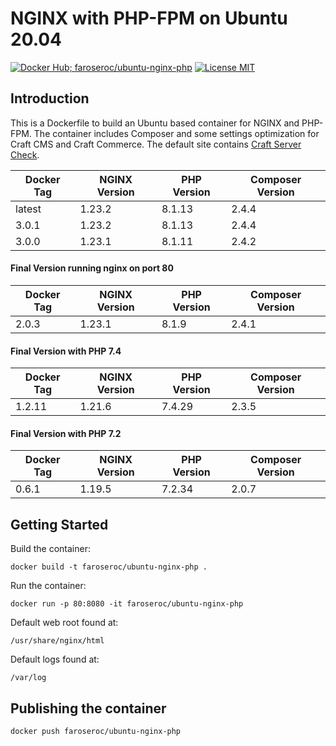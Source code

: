 # NGINX with PHP-FPM on Ubuntu 20.04

[![Docker Hub; faroseroc/ubuntu-nginx-php](https://img.shields.io/badge/docker%20hub-faroseroc%2Fubuntu--nginx--php-blue.svg?&logo=docker&style=for-the-badge)](https://hub.docker.com/r/faroseroc/ubuntu-nginx-php) [![License MIT](https://img.shields.io/badge/license-MIT-blue.svg?&style=for-the-badge)](https://github.com/FredyRosero/ubuntu-nginx-php/blob/master/LICENSE.md)

## Introduction

This is a Dockerfile to build an Ubuntu based container for NGINX and PHP-FPM. The container includes Composer and some settings optimization for Craft CMS and Craft Commerce. The default site contains [Craft Server Check](https://github.com/craftcms/server-check).

| Docker Tag | NGINX Version | PHP Version | Composer Version |
|------------|---------------|-------------|------------------|
| latest     | 1.23.2        | 8.1.13      | 2.4.4            |
| 3.0.1      | 1.23.2        | 8.1.13      | 2.4.4            |
| 3.0.0      | 1.23.1        | 8.1.11      | 2.4.2            |

#### Final Version running nginx on port 80

| Docker Tag | NGINX Version | PHP Version | Composer Version |
|------------|---------------|-------------|------------------|
| 2.0.3      | 1.23.1        | 8.1.9       | 2.4.1            |

#### Final Version with PHP 7.4

| Docker Tag | NGINX Version | PHP Version | Composer Version |
|------------|---------------|-------------|------------------|
| 1.2.11     | 1.21.6        | 7.4.29      | 2.3.5            |

#### Final Version with PHP 7.2

| Docker Tag | NGINX Version | PHP Version | Composer Version |
|------------|---------------|-------------|------------------|
| 0.6.1      | 1.19.5        | 7.2.34      | 2.0.7            |

## Getting Started

Build the container:

```
docker build -t faroseroc/ubuntu-nginx-php .
```

Run the container:

```
docker run -p 80:8080 -it faroseroc/ubuntu-nginx-php
```

Default web root found at:

```
/usr/share/nginx/html
```

Default logs found at:

```
/var/log
```

## Publishing the container
~~~bash
docker push faroseroc/ubuntu-nginx-php
~~~
